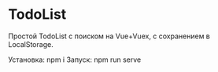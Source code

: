 # TodoList
Простой TodoList с поиском на Vue+Vuex, с сохранением в LocalStorage.

Установка: npm i
Запуск: npm run serve
